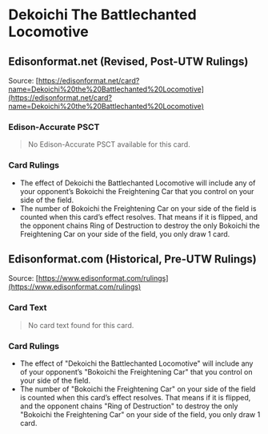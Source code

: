 # Dekoichi The Battlechanted Locomotive

## Edisonformat.net (Revised, Post-UTW Rulings)

Source: [https://edisonformat.net/card?name=Dekoichi%20the%20Battlechanted%20Locomotive](https://edisonformat.net/card?name=Dekoichi%20the%20Battlechanted%20Locomotive)

### Edison-Accurate PSCT

> No Edison-Accurate PSCT available for this card.

### Card Rulings

*   The effect of Dekoichi the Battlechanted Locomotive will include any of your opponent’s Bokoichi the Freightening Car that you control on your side of the field.
*   The number of Bokoichi the Freightening Car on your side of the field is counted when this card’s effect resolves. That means if it is flipped, and the opponent chains Ring of Destruction to destroy the only Bokoichi the Freightening Car on your side of the field, you only draw 1 card.


## Edisonformat.com (Historical, Pre-UTW Rulings)

Source: [https://www.edisonformat.com/rulings](https://www.edisonformat.com/rulings)

### Card Text

> No card text found for this card.

### Card Rulings

*   The effect of "Dekoichi the Battlechanted Locomotive" will include any of your opponent’s "Bokoichi the Freightening Car" that you control on your side of the field.
*   The number of "Bokoichi the Freightening Car" on your side of the field is counted when this card’s effect resolves. That means if it is flipped, and the opponent chains "Ring of Destruction" to destroy the only "Bokoichi the Freightening Car" on your side of the field, you only draw 1 card.



